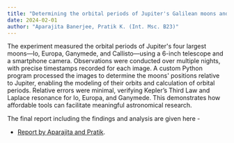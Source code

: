 ```yaml
---
title: "Determining the orbital periods of Jupiter's Galilean moons and verifying Kepler's 3rd law using a smartphone and the 6-inch telescope"
date: 2024-02-01
author: "Aparajita Banerjee, Pratik K. (Int. Msc. B23)"
---
```


The experiment measured the orbital periods of Jupiter's four largest moons—Io, Europa, Ganymede, and Callisto—using a 6-inch telescope and a smartphone camera. Observations were conducted over multiple nights, with precise timestamps recorded for each image. A custom Python program processed the images to determine the moons' positions relative to Jupiter, enabling the modeling of their orbits and calculation of orbital periods. Relative errors were minimal, verifying Kepler’s Third Law and Laplace resonance for Io, Europa, and Ganymede. This demonstrates how affordable tools can facilitate meaningful astronomical research.

The final report including the findings and analysis are given here - 
- [Report by Aparajita and Pratik](Jupiter_moon_experiment_with_phone.pdf).
